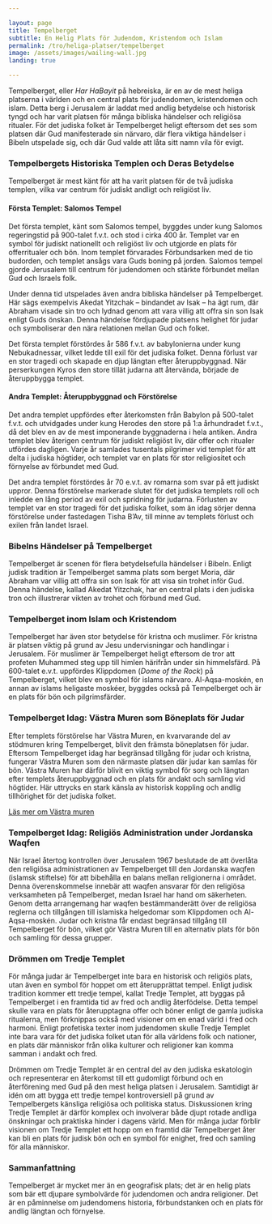 ```yaml
---

layout: page  
title: Tempelberget  
subtitle: En Helig Plats för Judendom, Kristendom och Islam  
permalink: /tro/heliga-platser/tempelberget
image: /assets/images/wailing-wall.jpg  
landing: true  

---
```


Tempelberget, eller *Har HaBayit* på hebreiska, är en av de mest heliga platserna i världen och en central plats för judendomen, kristendomen och islam. Detta berg i Jerusalem är laddat med andlig betydelse och historisk tyngd och har varit platsen för många bibliska händelser och religiösa ritualer. För det judiska folket är Tempelberget heligt eftersom det ses som platsen där Gud manifesterade sin närvaro, där flera viktiga händelser i Bibeln utspelade sig, och där Gud valde att låta sitt namn vila för evigt.

### Tempelbergets Historiska Templen och Deras Betydelse

Tempelberget är mest känt för att ha varit platsen för de två judiska templen, vilka var centrum för judiskt andligt och religiöst liv.

#### Första Templet: Salomos Tempel

Det första templet, känt som Salomos tempel, byggdes under kung Salomos regeringstid på 900-talet f.v.t. och stod i cirka 400 år. Templet var en symbol för judiskt nationellt och religiöst liv och utgjorde en plats för offerritualer och bön. Inom templet förvarades Förbundsarken med de tio budorden, och templet ansågs vara Guds boning på jorden. Salomos tempel gjorde Jerusalem till centrum för judendomen och stärkte förbundet mellan Gud och Israels folk.

Under denna tid utspelades även andra bibliska händelser på Tempelberget. Här sägs exempelvis Akedat Yitzchak – bindandet av Isak – ha ägt rum, där Abraham visade sin tro och lydnad genom att vara villig att offra sin son Isak enligt Guds önskan. Denna händelse fördjupade platsens helighet för judar och symboliserar den nära relationen mellan Gud och folket.

Det första templet förstördes år 586 f.v.t. av babylonierna under kung Nebukadnessar, vilket ledde till exil för det judiska folket. Denna förlust var en stor tragedi och skapade en djup längtan efter återuppbyggnad. När perserkungen Kyros den store tillät judarna att återvända, började de återuppbygga templet.

#### Andra Templet: Återuppbyggnad och Förstörelse

Det andra templet uppfördes efter återkomsten från Babylon på 500-talet f.v.t. och utvidgades under kung Herodes den store på 1:a århundradet f.v.t., då det blev en av de mest imponerande byggnaderna i hela antiken. Andra templet blev återigen centrum för judiskt religiöst liv, där offer och ritualer utfördes dagligen. Varje år samlades tusentals pilgrimer vid templet för att delta i judiska högtider, och templet var en plats för stor religiositet och förnyelse av förbundet med Gud.

Det andra templet förstördes år 70 e.v.t. av romarna som svar på ett judiskt uppror. Denna förstörelse markerade slutet för det judiska templets roll och inledde en lång period av exil och spridning för judarna. Förlusten av templet var en stor tragedi för det judiska folket, som än idag sörjer denna förstörelse under fastedagen Tisha B’Av, till minne av templets förlust och exilen från landet Israel.

### Bibelns Händelser på Tempelberget

Tempelberget är scenen för flera betydelsefulla händelser i Bibeln. Enligt judisk tradition är Tempelberget samma plats som berget Moria, där Abraham var villig att offra sin son Isak för att visa sin trohet inför Gud. Denna händelse, kallad Akedat Yitzchak, har en central plats i den judiska tron och illustrerar vikten av trohet och förbund med Gud.

### Tempelberget inom Islam och Kristendom

Tempelberget har även stor betydelse för kristna och muslimer. För kristna är platsen viktig på grund av Jesu undervisningar och handlingar i Jerusalem. För muslimer är Tempelberget heligt eftersom de tror att profeten Muhammed steg upp till himlen härifrån under sin himmelsfärd. På 600-talet e.v.t. uppfördes Klippdomen (*Dome of the Rock*) på Tempelberget, vilket blev en symbol för islams närvaro. Al-Aqsa-moskén, en annan av islams heligaste moskéer, byggdes också på Tempelberget och är en plats för bön och pilgrimsfärder.

### Tempelberget Idag: Västra Muren som Böneplats för Judar

Efter templets förstörelse har Västra Muren, en kvarvarande del av stödmuren kring Tempelberget, blivit den främsta böneplatsen för judar. Eftersom Tempelberget idag har begränsad tillgång för judar och kristna, fungerar Västra Muren som den närmaste platsen där judar kan samlas för bön. Västra Muren har därför blivit en viktig symbol för sorg och längtan efter templets återuppbyggnad och en plats för andakt och samling vid högtider. Här uttrycks en stark känsla av historisk koppling och andlig tillhörighet för det judiska folket.

[Läs mer om Västra muren](/tro/heliga-platser/vastra-muren)

### Tempelberget Idag: Religiös Administration under Jordanska Waqfen

När Israel återtog kontrollen över Jerusalem 1967 beslutade de att överlåta den religiösa administrationen av Tempelberget till den Jordanska waqfen (islamsk stiftelse) för att bibehålla en balans mellan religionerna i området. Denna överenskommelse innebär att waqfen ansvarar för den religiösa verksamheten på Tempelberget, medan Israel har hand om säkerheten. Genom detta arrangemang har waqfen bestämmanderätt över de religiösa reglerna och tillgången till islamiska helgedomar som Klippdomen och Al-Aqsa-moskén. Judar och kristna får endast begränsad tillgång till Tempelberget för bön, vilket gör Västra Muren till en alternativ plats för bön och samling för dessa grupper.

### Drömmen om Tredje Templet

För många judar är Tempelberget inte bara en historisk och religiös plats, utan även en symbol för hoppet om ett återupprättat tempel. Enligt judisk tradition kommer ett tredje tempel, kallat Tredje Templet, att byggas på Tempelberget i en framtida tid av fred och andlig återfödelse. Detta tempel skulle vara en plats för återupptagna offer och böner enligt de gamla judiska ritualerna, men förknippas också med visioner om en enad värld i fred och harmoni. Enligt profetiska texter inom judendomen skulle Tredje Templet inte bara vara för det judiska folket utan för alla världens folk och nationer, en plats där människor från olika kulturer och religioner kan komma samman i andakt och fred.

Drömmen om Tredje Templet är en central del av den judiska eskatologin och representerar en återkomst till ett gudomligt förbund och en återförening med Gud på den mest heliga platsen i Jerusalem. Samtidigt är idén om att bygga ett tredje tempel kontroversiell på grund av Tempelbergets känsliga religiösa och politiska status. Diskussionen kring Tredje Templet är därför komplex och involverar både djupt rotade andliga önskningar och praktiska hinder i dagens värld. Men för många judar förblir visionen om Tredje Templet ett hopp om en framtid där Tempelberget åter kan bli en plats för judisk bön och en symbol för enighet, fred och samling för alla människor.

### Sammanfattning

Tempelberget är mycket mer än en geografisk plats; det är en helig plats som bär ett djupare symbolvärde för judendomen och andra religioner. Det är en påminnelse om judendomens historia, förbundstanken och en plats för andlig längtan och förnyelse.
